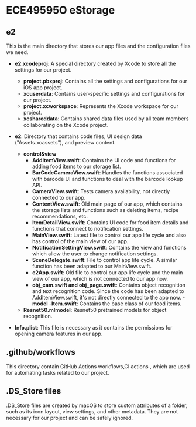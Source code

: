 # ECE49595O eStorage

## e2

This is the main directory that stores our app files and the configuration files we need.

- **e2.xcodeproj**: A special directory created by Xcode to store all the settings for our project.
  - **project.pbxproj**: Contains all the settings and configurations for our iOS app project.
  - **xcuserdata**: Contains user-specific settings and configurations for our project.
  - **project.xcworkspace**: Represents the Xcode workspace for our project.
  - **xcshareddata**: Contains shared data files used by all team members collaborating on the Xcode project.
  
- **e2**: Directory that contains code files, UI design data ("Assets.xcassets"), and preview content.
  - **control&view**
    - **AddItemView.swift**: Contains the UI code and functions for adding food items to our storage list.
    - **BarCodeCameraView.swift**: Handles the functions associated with barcode UI and functions to deal with the barcode lookup API.
    - **CameraView.swift**: Tests camera availability, not directly connected to our app.
    - **ContentView.swift**: Old main page of our app, which contains the storage lists and functions such as deleting items, recipe recommendations, etc.
    - **ItemDetailView.swift**: Contains UI code for food item details and functions that connect to notification settings.
    - **MainView.swift**: Latest file to control our app life cycle and also has control of the main view of our app.
    - **NotificationSettingView.swift**: Contains the view and functions which allow the user to change notification settings.
    - **SceneDelegate.swift**: File to control app life cycle. A similar function has been adapted to our MainView.swift.
    - **e2App.swift**: Old file to control our app life cycle and the main view of our app, which is not connected to our app now.
    - **obj_cam.swift and obj_page.swift**: Contains object recognition and text recognition code. Since the code has been adapted to AddItemView.swift, it's not directly connected to the app now.
  -**model** 
    -**Item.swift**: Contains the base class of our food items.
  - **Resnet50.mlmodel**: Resnet50 pretrained models for object recognition.
- **Info.plist**: This file is necessary as it contains the permissions for opening camera features in our app.

## .github/workflows

This directory contain GitHub Actions workflows,CI actions , which are used for automating tasks related to our project.

## .DS_Store files

.DS_Store files are created by macOS to store custom attributes of a folder, such as its icon layout, view settings, and other metadata. They are not necessary for our project and can be safely ignored.
